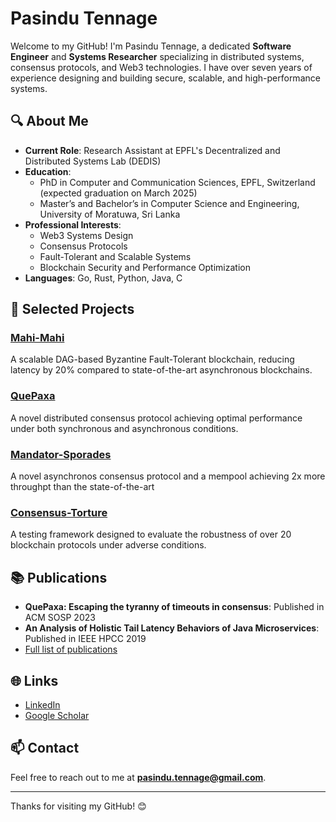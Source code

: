 # Pasindu Tennage

Welcome to my GitHub! I'm Pasindu Tennage, a dedicated **Software Engineer** and **Systems Researcher** specializing in distributed systems, consensus protocols, and Web3 technologies. I have over seven years of experience designing and building secure, scalable, and high-performance systems.

## 🔍 About Me
- **Current Role**: Research Assistant at EPFL's Decentralized and Distributed Systems Lab (DEDIS)
- **Education**: 
  - PhD in Computer and Communication Sciences, EPFL, Switzerland (expected graduation on March 2025)
  - Master’s and Bachelor’s in Computer Science and Engineering, University of Moratuwa, Sri Lanka
- **Professional Interests**: 
  - Web3 Systems Design
  - Consensus Protocols
  - Fault-Tolerant and Scalable Systems
  - Blockchain Security and Performance Optimization
- **Languages**: Go, Rust, Python, Java, C


## 🚀 Selected Projects
### [Mahi-Mahi](https://github.com/PasinduTennage/mahi-mahi-consensus)
A scalable DAG-based Byzantine Fault-Tolerant blockchain, reducing latency by 20% compared to state-of-the-art asynchronous blockchains.

### [QuePaxa](https://github.com/dedis/quepaxa)
A novel distributed consensus protocol achieving optimal performance under both synchronous and asynchronous conditions.

### [Mandator-Sporades](https://github.com/ISTA-SPiDerS/Mandator-Sporades)
A novel asynchronos consensus protocol and a mempool achieving 2x more throughpt than the state-of-the-art

### [Consensus-Torture](https://github.com/dedis/toture-testing-consensus)
A testing framework designed to evaluate the robustness of over 20 blockchain protocols under adverse conditions.

## 📚 Publications
- **QuePaxa: Escaping the tyranny of timeouts in consensus**: Published in ACM SOSP 2023
- **An Analysis of Holistic Tail Latency Behaviors of Java Microservices**: Published in IEEE HPCC 2019
- [Full list of publications](https://scholar.google.com/citations?hl=en&user=U3cXWU0AAAAJ)

## 🌐 Links
- [LinkedIn](https://linkedin.com/in/pasindutennage)
- [Google Scholar](https://scholar.google.com/citations?hl=en&user=U3cXWU0AAAAJ)

## 📫 Contact
Feel free to reach out to me at **pasindu.tennage@gmail.com**.

---

Thanks for visiting my GitHub! 😊
